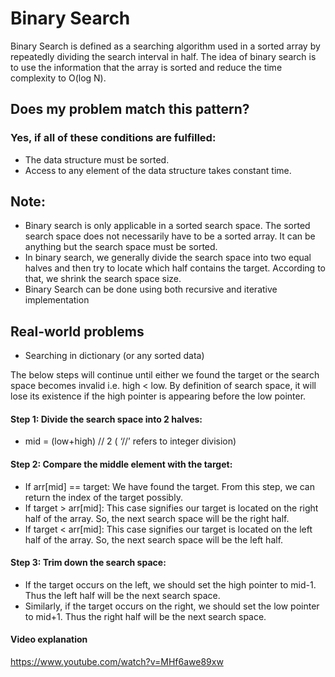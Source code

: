 # Binary Search
Binary Search is defined as a searching algorithm used in a sorted array by repeatedly dividing the search interval in half. The idea of binary search is to use the information that the array is sorted and reduce the time complexity to O(log N). 

## Does my problem match this pattern?

### Yes, if all of these conditions are fulfilled:
- The data structure must be sorted.
- Access to any element of the data structure takes constant time.

## Note: 
- Binary search is only applicable in a sorted search space. The sorted search space does not necessarily have to be a sorted array. It can be anything but the search space must be sorted.
- In binary search, we generally divide the search space into two equal halves and then try to locate which half contains the target. According to that, we shrink the search space size.
- Binary Search can be done using both recursive and iterative implementation

## Real-world problems
- Searching in dictionary (or any sorted data)


The below steps will continue until either we found the target or the search space becomes invalid i.e. high < low. By definition of search space, it will lose its existence if the high pointer is appearing before the low pointer.

#### Step 1: Divide the search space into 2 halves:
- mid = (low+high) // 2 ( ‘//’ refers to integer division)
#### Step 2: Compare the middle element with the target:
- If arr[mid] == target: We have found the target. From this step, we can return the index of the target possibly.
- If target > arr[mid]: This case signifies our target is located on the right half of the array. So, the next search space will be the right half.
- If target < arr[mid]: This case signifies our target is located on the left half of the array. So, the next search space will be the left half.
#### Step 3: Trim down the search space:
- If the target occurs on the left, we should set the high pointer to mid-1. Thus the left half will be the next search space.
- Similarly, if the target occurs on the right, we should set the low pointer to mid+1. Thus the right half will be the next search space.

#### Video explanation
https://www.youtube.com/watch?v=MHf6awe89xw
